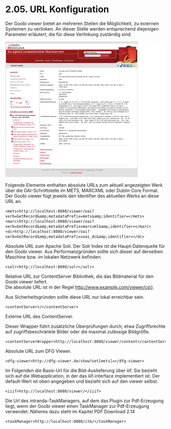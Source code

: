 # 2.05. URL Konfiguration

Der Goobi viewer bietet an mehreren Stellen die Möglichkeit, zu externen Systemen zu verlinken. An dieser Stelle werden entsprechend diejenigen Parameter erläutert, die für diese Verlinkung zuständig sind.

![](../.gitbook/assets/url-konfig.png)

Folgende Elemente enthalten absolute URLs zum aktuell angezeigten Werk über die OAI-Schnittstelle im METS, MARCXML oder Dublin Core Format. Der Goobi viewer fügt jeweils den Identifier des aktuellen Werks an diese URL an.  


```markup
<mets>http://localhost:8080/viewer/oai?verb=GetRecord&amp;metadataPrefix=mets&amp;identifier=</mets>
<marc>http://localhost:8080/viewer/oai?verb=GetRecord&amp;metadataPrefix=marcxml&amp;identifier=</marc>
<dc>http://localhost:8080/viewer/oai?verb=GetRecord&amp;metadataPrefix=oai_dc&amp;identifier=</dc>
```

Absolute URL zum Apache Solr. Der Solr Index ist die Haupt-Datenquelle für den Goobi viewer. Aus Performanzgründen sollte sich dieser auf derselben Maschine bzw. im lokalen Netzwerk befinden.

```markup
<solr>http://localhost:8080/solr</solr>
```

Relative URL zur ContentServer Bibliothek, die das Bildmaterial für den Goobi viewer liefert.  
Die absolute URL ist in der Regel [http://www.example.com/viewer/cs\)](http://www.example.com/viewer/cs%29#).

Aus Sicherheitsgründen sollte diese URL nur lokal erreichbar sein.

```markup
<contentServer>/</contentServer>
```

Externe URL des ContentServer.

Dieser Wrapper führt zusätzliche Überprüfungen durch, etwa Zugriffsrechte auf zugriffsbeschränkte Bilder oder die maximal zulässige Bildgröße.

```markup
<contentServerWrapper>http://localhost:8080/viewer/content</contentServerWrapper>
```

Absolute URL zum DFG Viewer.  


```markup
<dfg-viewer>http://dfg-viewer.de/show?set[mets]=</dfg-viewer>
```

Im Folgenden die Basis-Url für die Bild-Auslieferung über iiif. Sie bezieht sich auf die Webapplication, in der das iiif-interface implementiert ist. Der default-Wert ist oben angegeben und bezieht sich auf den viewer selbst.

```markup
<iiif>http://localhost:8080/viewer/</iiif>
```

Die Url des intranda-TaskManagers, auf dem das Plugin zur Pdf-Erzeugung liegt, wenn der Goobi viewer einen TaskManager zur Pdf-Erzeugung verwendet. Näheres dazu steht im Kapitel PDF Download 2.14

```markup
<taskManager>http://localhost:8080/itm/</taskManager>
```



